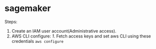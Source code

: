 # sagemaker

Steps:

1. Create an IAM user account(Administrative access).
2. AWS CLI configure:
   _1_. Fetch access keys and set aws CLI using these credentials `aws configure`
